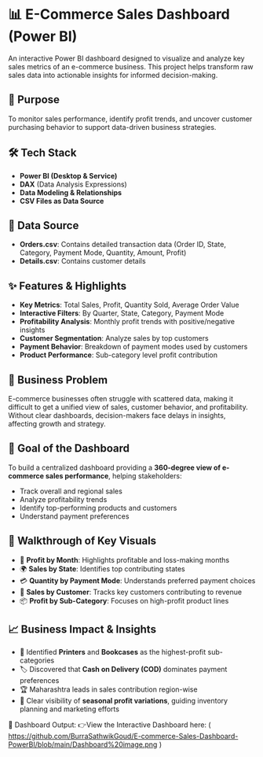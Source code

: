 
# 📊 E-Commerce Sales Dashboard (Power BI)

An interactive Power BI dashboard designed to visualize and analyze key sales metrics of an e-commerce business. This project helps transform raw sales data into actionable insights for informed decision-making.

## 🚀 Purpose

To monitor sales performance, identify profit trends, and uncover customer purchasing behavior to support data-driven business strategies.

## 🛠️ Tech Stack

* **Power BI (Desktop & Service)**
* **DAX** (Data Analysis Expressions)
* **Data Modeling & Relationships**
* **CSV Files as Data Source**

## 📂 Data Source

* **Orders.csv**: Contains detailed transaction data (Order ID, State, Category, Payment Mode, Quantity, Amount, Profit)
* **Details.csv**: Contains customer details

## ✨ Features & Highlights

* **Key Metrics**: Total Sales, Profit, Quantity Sold, Average Order Value
* **Interactive Filters**: By Quarter, State, Category, Payment Mode
* **Profitability Analysis**: Monthly profit trends with positive/negative insights
* **Customer Segmentation**: Analyze sales by top customers
* **Payment Behavior**: Breakdown of payment modes used by customers
* **Product Performance**: Sub-category level profit contribution

## 🛒 Business Problem

E-commerce businesses often struggle with scattered data, making it difficult to get a unified view of sales, customer behavior, and profitability. Without clear dashboards, decision-makers face delays in insights, affecting growth and strategy.

## 🎯 Goal of the Dashboard

To build a centralized dashboard providing a **360-degree view of e-commerce sales performance**, helping stakeholders:

* Track overall and regional sales
* Analyze profitability trends
* Identify top-performing products and customers
* Understand payment preferences

## 📌 Walkthrough of Key Visuals

* 📅 **Profit by Month**: Highlights profitable and loss-making months
* 🌍 **Sales by State**: Identifies top contributing states
* 💳 **Quantity by Payment Mode**: Understands preferred payment choices
* 👥 **Sales by Customer**: Tracks key customers contributing to revenue
* 📦 **Profit by Sub-Category**: Focuses on high-profit product lines

## 📈 Business Impact & Insights

* 📍 Identified **Printers** and **Bookcases** as the highest-profit sub-categories
* 🏷️ Discovered that **Cash on Delivery (COD)** dominates payment preferences
* 🏆 Maharashtra leads in sales contribution region-wise
* 🔎 Clear visibility of **seasonal profit variations**, guiding inventory planning and marketing efforts



📂 Dashboard Output: 👉View the Interactive Dashboard here: ( https://github.com/BurraSathwikGoud/E-commerce-Sales-Dashboard-PowerBI/blob/main/Dashboard%20image.png )



